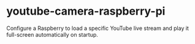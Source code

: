 # youtube-camera-raspberry-pi
Configure a Raspberry to load a specific YouTube live stream and play it full-screen automatically on startup.
